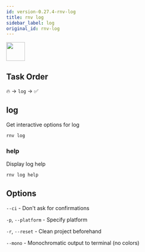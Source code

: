 ```yaml
---
id: version-0.27.4-rnv-log
title: rnv log
sidebar_label: log
original_id: rnv-log
---
```


<img src="https://renative.org/img/ic_cli.png" width=50 height=50 />

## Task Order

🔥 -> `log` ->  ✅

## log

Get interactive options for log

```bash
rnv log
```

### help

Display log help

```bash
rnv log help
```

## Options

`--ci` - Don't ask for confirmations

`-p`, `--platform` - Specify platform

`-r`, `--reset` - Clean project beforehand

`--mono` - Monochromatic output to terminal (no colors)
